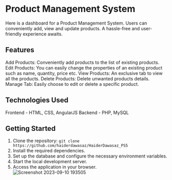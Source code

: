 # Product Management System

Here is a dashboard for a Product Management System. Users can conveniently add, view and update products. A hassle-free and user-friendly experience awaits. 

## Features

Add Products: Conveniently add products to the list of existing products.
Edit Products: You can easily change the properties of an existing product such as name, quantity, price etc.
View Products: An exclusive tab to view all the products.
Delete Products: Delete unwanted products details.
Manage Tab: Easily choose to edit or delete a specific product.

## Technologies Used

Frontend - HTML, CSS, AngularJS
Backend - PHP, MySQL

## Getting Started

1. Clone the repository: `git clone https://github.com/haiderdawasaz/HaiderDawasaz_PS5`
2. Install the required dependencies.
3. Set up the database and configure the necessary environment variables.
4. Start the local development server.
5. Access the application in your browser.
![Screenshot 2023-09-10 193505](https://github.com/haiderdawasaz/HaiderDawasaz_PS5/assets/125685435/107b4ca3-cce4-4df2-bb43-7e66454ff8f7)
